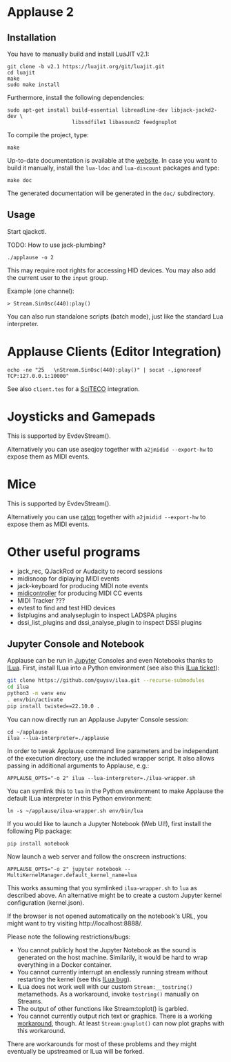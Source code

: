 # Applause 2

## Installation

You have to manually build and install LuaJIT v2.1:

    git clone -b v2.1 https://luajit.org/git/luajit.git
    cd luajit
    make
    sudo make install

Furthermore, install the following dependencies:

    sudo apt-get install build-essential libreadline-dev libjack-jackd2-dev \
                         libsndfile1 libasound2 feedgnuplot

To compile the project, type:

    make

Up-to-date documentation is available at the [website](http://rhaberkorn.github.io/applause2).
In case you want to build it manually, install the `lua-ldoc` and `lua-discount` packages and type:

    make doc

The generated documentation will be generated in the `doc/` subdirectory.

## Usage

Start qjackctl.

TODO: How to use jack-plumbing?

    ./applause -o 2

This may require root rights for accessing HID devices.
You may also add the current user to the `input` group.

Example (one channel):

    > Stream.SinOsc(440):play()

You can also run standalone scripts (batch mode), just like the standard Lua interpreter.

# Applause Clients (Editor Integration)

    echo -ne "25   \nStream.SinOsc(440):play()" | socat -,ignoreeof TCP:127.0.0.1:10000"

See also `client.tes` for a [SciTECO](https://github.com/rhaberkorn/sciteco) integration.

# Joysticks and Gamepads

This is supported by EvdevStream().

Alternatively you can use aseqjoy together with `a2jmidid --export-hw`
to expose them as MIDI events.

# Mice

This is supported by EvdevStream().

Alternatively you can use [raton](https://github.com/GModal/raton) together with `a2jmidid --export-hw`
to expose them as MIDI events.

# Other useful programs

* jack_rec, QJackRcd or Audacity to record sessions
* midisnoop for diplaying MIDI events
* jack-keyboard for producing MIDI note events
* [midicontroller](https://sourceforge.net/projects/midicontrol/) for producing MIDI CC events
* MIDI Tracker ???
* evtest to find and test HID devices
* listplugins and analyseplugin to inspect LADSPA plugins
* dssi_list_plugins and dssi_analyse_plugin to inspect DSSI plugins

## Jupyter Console and Notebook

Applause can be run in [Jupyter](https://jupyter.org/) Consoles and even Notebooks thanks to
[ILua](https://github.com/guysv/ilua).
First, install ILua into a Python environment
(see also this [ILua ticket](https://github.com/guysv/ilua/issues/28)):

```bash
git clone https://github.com/guysv/ilua.git --recurse-submodules
cd ilua
python3 -m venv env
. env/bin/activate
pip install twisted==22.10.0 .
```

You can now directly run an Applause Jupyter Console session:

```
cd ~/applause
ilua --lua-interpreter=./applause
```

In order to tweak Applause command line parameters and be independant of the execution directory, use
the included wrapper script.
It also allows passing in additional arguments to Applause, e.g.:

```
APPLAUSE_OPTS="-o 2" ilua --lua-interpreter=./ilua-wrapper.sh
```

You can symlink this to `lua` in the Python environment to make Applause the default
ILua interpreter in this Python environment:

```
ln -s ~/applause/ilua-wrapper.sh env/bin/lua
```

If you would like to launch a Jupyter Notebook (Web UI!), first install the following Pip package:

```
pip install notebook
```

Now launch a web server and follow the onscreen instructions:

```
APPLAUSE_OPTS="-o 2" jupyter notebook --MultiKernelManager.default_kernel_name=lua
```

This works assuming that you symlinked `ilua-wrapper.sh` to `lua` as described above.
An alternative might be to create a custom Jupyter kernel configuration (kernel.json).

If the browser is not opened automatically on the notebook's URL, you might want to try
visiting http://localhost:8888/.

Please note the following restrictions/bugs:

* You cannot publicly host the Jupyter Notebook as the sound is generated on the host machine.
  Similarily, it would be hard to wrap everything in a Docker container.
* You cannot currently interrupt an endlessly running stream without restarting the kernel
  (see this [ILua bug](https://github.com/guysv/ilua/issues/1)).
* ILua does not work well with our custom `Stream:__tostring()` metamethods.
  As a workaround, invoke `tostring()` manually on Streams.
* The output of other functions like Stream:toplot() is garbled.
* You cannot currently output rich text or graphics.
  There is a working [workaround](https://github.com/guysv/ilua/issues/5), though.
  At least `Stream:gnuplot()` can now plot graphs with this workaround.

There are workarounds for most of these problems and they might eventually be upstreamed
or ILua will be forked.